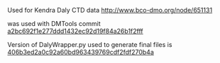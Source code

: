 Used for Kendra Daly CTD data
http://www.bco-dmo.org/node/651131

was used with DMTools commit [a2bc692f1e277ddd1432ec92d19f84a26b1f2fff](https://github.com/adyork/DMTools/commit/a2bc692f1e277ddd1432ec92d19f84a26b1f2fff)

Version of DalyWrapper.py used to generate final files is
[406b3ed2a0c92a60bd963439769cdf2fdf270b4a](https://github.com/adyork/dataset-scripts/commit/406b3ed2a0c92a60bd963439769cdf2fdf270b4a)